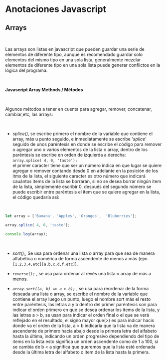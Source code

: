 # Anotaciones Javascript

## Arrays  

</br>  

Las arrays son listas en javascript que pueden guardar una serie de elementos de diferente tipo, aunque es recomendado guardar solo elementos del mismo tipo en una sola lista, generalmente mezclar elementos de diferente tipo en una sola lista puede generar conflictos en la lógica del programa.  

</br>  

**Javascript Array Methods / Métodos**  

</br>  

Algunos métodos a tener en cuenta para agregar, remover, concatenar, cambiar,etc, las arrays:  

</br>  

* _splice()_, se escribe primero el nombre de la variable que contiene el array, más u punto seguido, e inmediatamente se escribe '_splice_' seguido de unos paréntesis en donde se escribe el código para remover o agregar uno o varios elementos de la lista o array, dentro de los paréntesis se escribe en orden de izquierda a derecha:  
`array.splice( 4, 0, 'taste');`  
 el primer caracter tiene que ser un número indica en que lugar se quiere agregar o remover contando desde 0 en adelante en la posición de los itms de la lista, el siguiente caracter es otro número que indicará cauántos items de la lista se borrarán, si no se desea borrar ningún item de la lista, simplemente escribir 0, después del segundo número se puede escribir entre paréntesis el item que se quiere agregar en la lista, el código quedaría así:  

</br>  

```javascript
let array = ['Banana', 'Apples', 'Oranges',  'Bluberries'];

array.splice( 4, 0, 'taste');

console.log(array);
```  

</br>  

* _sort();_,  Se usa para ordenar una lista o array para que sea de manera alfabética o numérica de forma ascendente de menos a más (ejm. `[1,2,3,4,etc][a,b,c,d,f,etc]`).  

* _`reverse();`_ , se usa para ordenar al revés una lista o array de más a menos.  

* _`array.sort((a, b) => a > b);`_ , se usa para reordenar de la forma deseada una lista o array, se escribe el nombre de la variable que contiene el array luego un punto, luego el nombre sort más el resto entre paréntesis, las letras a y b dentro del primer paréntesis son para indicar el orden primero en que se desea ordenar los items de la lista, y las letras a > b, se usan para indicar el orden final o el que se verá reflejado en el resultado, el signo mayor que(>) es para indicar hacis donde va el orden de la lista, a > b indicaría que la lista va de manera ascendente de primero hacia abajo desde la primera letra del alfabeto hasta la última, indicando un orden progresivo dependiendo del tipo de items en la lista esto significa un orden ascendente como de 1 a 100, si se cambia de b < a significa que queremos que la lista esté ordenada desde la última letra del alfabeto o item de la lista hasta la primera.  
